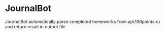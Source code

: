 # JournalBot
JournalBot automatically parse completed homeworks from api.100points.ru and return result in output file
